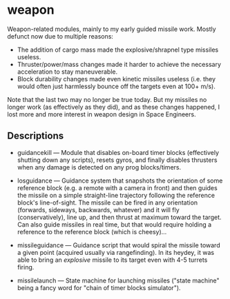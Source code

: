 # weapon #

Weapon-related modules, mainly to my early guided missile work. Mostly defunct now due to multiple reasons:

 * The addition of cargo mass made the explosive/shrapnel type missiles useless.
 * Thruster/power/mass changes made it harder to achieve the necessary acceleration to stay maneuverable.
 * Block durability changes made even kinetic missiles useless (i.e. they would often just harmlessly bounce off the targets even at 100+ m/s).

Note that the last two may no longer be true today. But my missiles no longer work (as effectively as they did), and as these changes happened, I lost more and more interest in weapon design in Space Engineers.

## Descriptions ##

 * guidancekill &mdash; Module that disables on-board timer blocks (effectively shutting down any scripts), resets gyros, and finally disables thrusters when any damage is detected on any prog blocks/timers.

 * losguidance &mdash; Guidance system that snapshots the orientation of some reference block (e.g. a remote with a camera in front) and then guides the missile on a simple straight-line trajectory following the reference block's line-of-sight. The missile can be fired in any orientation (forwards, sideways, backwards, whatever) and it will fly (conservatively), line up, and then thrust at maximum toward the target. Can also guide missiles in real time, but that would require holding a reference to the reference block (which is cheesy)...

 * missileguidance &mdash; Guidance script that would spiral the missile toward a given point (acquired usually via rangefinding). In its heydey, it was able to bring an *explosive* missile to its target even with 4-5 turrets firing.

 * missilelaunch &mdash; State machine for launching missiles ("state machine" being a fancy word for "chain of timer blocks simulator").
